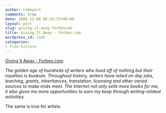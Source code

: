 ```yaml
---
author: robmyers
comments: true
date: 2006-12-06 05:32:57+00:00
layout: post
slug: giving-it-away-forbescom
title: Giving It Away - Forbes.com
wordpress_id: 1182
categories:
- Free Culture
---
```


[Giving It Away - Forbes.com](http://www.forbes.com/home/technology/2006/11/30/cory-doctorow-copyright-tech-media_cz_cd_books06_1201doctorow.html)  
  
_The golden age of hundreds of writers who lived off of nothing but their royalties is bunkum. Throughout history, writers have relied on day jobs, teaching, grants, inheritances, translation, licensing and other varied sources to make ends meet. The Internet not only sells more books for me, it also gives me more opportunities to earn my keep through writing-related activities._  
  
The same is true for artists.  


